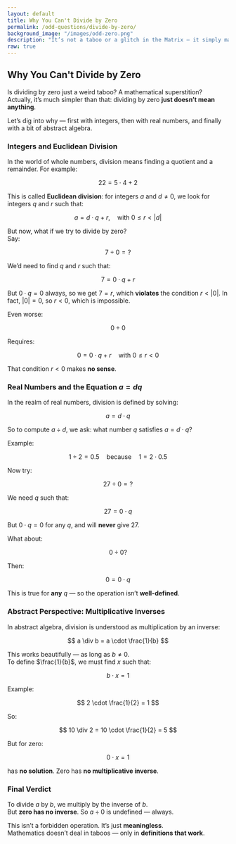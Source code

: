 ```yaml
---
layout: default
title: Why You Can't Divide by Zero
permalink: /odd-questions/divide-by-zero/
background_image: "/images/odd-zero.png"
description: "It’s not a taboo or a glitch in the Matrix — it simply makes no mathematical sense."
raw: true
---
```


<div class="content-box">

## Why You Can't Divide by Zero

Is dividing by zero just a weird taboo? A mathematical superstition? Actually, it’s much simpler than that: dividing by zero **just doesn’t mean anything**.

Let’s dig into why — first with integers, then with real numbers, and finally with a bit of abstract algebra.

</div>

<div class="content-box">

### Integers and Euclidean Division

In the world of whole numbers, division means finding a quotient and a remainder. For example:

$$
22 = 5 \cdot 4 + 2
$$

This is called **Euclidean division**: for integers $a$ and $d \neq 0$, we look for integers $q$ and $r$ such that:

$$
a = d \cdot q + r, \quad \text{with } 0 \leq r < |d|
$$

But now, what if we try to divide by zero?  
Say:

$$
7 \div 0 = ?
$$

We’d need to find $q$ and $r$ such that:

$$
7 = 0 \cdot q + r
$$

But $0 \cdot q = 0$ always, so we get $7 = r$, which **violates** the condition $r < |0|$. In fact, $|0| = 0$, so $r < 0$, which is impossible.

Even worse:

$$
0 \div 0
$$

Requires:

$$
0 = 0 \cdot q + r \quad \text{with } 0 \leq r < 0
$$

That condition $r < 0$ makes **no sense**.

</div>

<div class="content-box">

### Real Numbers and the Equation $a = dq$

In the realm of real numbers, division is defined by solving:

$$
a = d \cdot q
$$

So to compute $a \div d$, we ask: what number $q$ satisfies $a = d \cdot q$?

Example:

$$
1 \div 2 = 0.5 \quad \text{because} \quad 1 = 2 \cdot 0.5
$$

Now try:

$$
27 \div 0 = ?
$$

We need $q$ such that:

$$
27 = 0 \cdot q
$$

But $0 \cdot q = 0$ for any $q$, and will **never** give 27.

What about:

$$
0 \div 0?
$$

Then:

$$
0 = 0 \cdot q
$$

This is true for **any** $q$ — so the operation isn’t **well-defined**.

</div>

<div class="content-box">

### Abstract Perspective: Multiplicative Inverses

In abstract algebra, division is understood as multiplication by an inverse:

$$
a \div b = a \cdot \frac{1}{b}
$$

This works beautifully — as long as $b \neq 0$.  
To define $\frac{1}{b}$, we must find $x$ such that:

$$
b \cdot x = 1
$$

Example:

$$
2 \cdot \frac{1}{2} = 1
$$

So:

$$
10 \div 2 = 10 \cdot \frac{1}{2} = 5
$$

But for zero:

$$
0 \cdot x = 1
$$

has **no solution**. Zero has **no multiplicative inverse**.

</div>

<div class="content-box">

### Final Verdict

To divide $a$ by $b$, we multiply by the inverse of $b$.  
But **zero has no inverse**. So $a \div 0$ is undefined — always.

This isn’t a forbidden operation. It’s just **meaningless**.  
Mathematics doesn’t deal in taboos — only in **definitions that work**.

</div>
